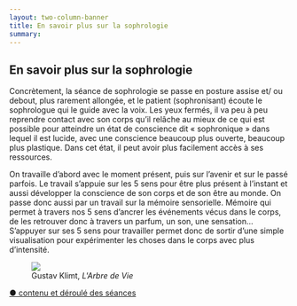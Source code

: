 ```yaml
---
layout: two-column-banner
title: En savoir plus sur la sophrologie
summary:
---
```

## En savoir plus sur la sophrologie
Concrètement, la séance de sophrologie se passe en posture assise et/ ou debout, plus rarement allongée, et le patient (sophronisant) écoute le sophrologue qui le guide avec la voix. Les yeux fermés, il va peu à peu reprendre contact avec son corps qu’il relâche au mieux de ce qui est possible pour atteindre un état de conscience dit « sophronique » dans lequel il est lucide, avec une conscience beaucoup plus ouverte, beaucoup plus plastique. Dans cet état, il peut avoir plus facilement accès à ses ressources.

On travaille d’abord avec le moment présent, puis sur l’avenir et sur le passé parfois. Le travail s’appuie sur les 5 sens pour être plus présent à l’instant et aussi développer la conscience de son corps et de son être au monde. On passe donc aussi par un travail sur la mémoire sensorielle. Mémoire qui permet à travers nos 5 sens d’ancrer les événements vécus dans le corps, de les retrouver donc à travers un parfum, un son, une sensation… S’appuyer sur ses 5 sens pour travailler permet donc de sortir d’une simple visualisation pour expérimenter les choses dans le corps avec plus d’intensité.  



<div class="middle">
<figure>
<img src="http://res.cloudinary.com/dnxcesebo/image/upload/c_scale,w_500,r_15/v1528470238/ARBRE-DE-VIE-KLIMT-1905_ink65m.jpg">
<figcaption>Gustav Klimt, <em>L'Arbre de Vie</em></figcaption>
</figure>
</div>

<div class="savoir-plus"><a href="contenu-des-seances-sophrologie">● contenu et déroulé des séances</a>
</div>
